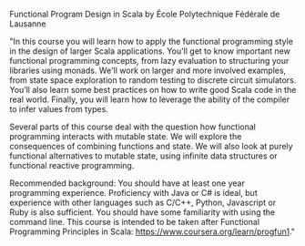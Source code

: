 Functional Program Design in Scala by École Polytechnique Fédérale de Lausanne

"In this course you will learn how to apply the functional programming style in the design of larger Scala applications. You'll get to know important new functional programming concepts, from lazy evaluation to structuring your libraries using monads. We'll work on larger and more involved examples, from state space exploration to random testing to discrete circuit simulators. You’ll also learn some best practices on how to write good Scala code in the real world. Finally, you will learn how to leverage the ability of the compiler to infer values from types.

Several parts of this course deal with the question how functional programming interacts with mutable state. We will explore the consequences of combining functions and state. We will also look at purely functional alternatives to mutable state, using infinite data structures or functional reactive programming.

Recommended background: You should have at least one year programming experience. Proficiency with Java or C# is ideal, but experience with other languages such as C/C++, Python, Javascript or Ruby is also sufficient. You should have some familiarity with using the command line. This course is intended to be taken after Functional Programming Principles in Scala: https://www.coursera.org/learn/progfun1."
